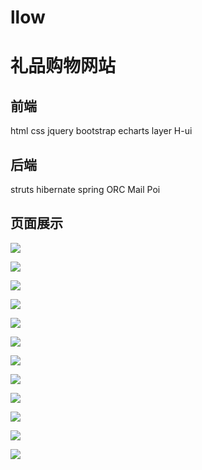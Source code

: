 # llow
# 礼品购物网站

## 前端

html	css	jquery	bootstrap	echarts	layer	H-ui

## 后端

struts	hibernate	spring	ORC	Mail	Poi

## 页面展示

![](image/register.png)

![](image/login.png)

![](image/main.png)

![](image/search.png)

![](image/information.png)

![](image/idcard.png)

![](image/address.png)

![](image/admin_longin.png)

![](image/user.png)

![](image/product.png)

![](image/order.png)

![](image/user_data.png)

